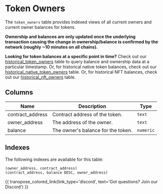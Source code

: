 # Token Owners

The `token_owners` table provides indexed views of all current owners and current owner balances for tokens. 

**Ownership and balances are only updated once the underlying transaction causing the change in ownership/balance is confirmed by the network (roughly ~10 minutes on all chains).**

**Looking for token balances at a specific point in time?** Check out our [historical_token_owners](historical_token_owners.md) table to query balance and ownership data at a particular timestamp.  Or, for historical native token balances, check out our [historical_native_token_owners](historical_native_token_owners.md) table.  Or, for historical NFT balances, check out our [historical_nft_owners](historical_nft_owners.md) table.

## Columns
| Name                | Description                                                                 | Type        |
| --------- | --------- | --------------------------------------------------------------------------- |
| contract_address | Contract address of the token. | `text` |
| owner_address | The address of the owner. | `text` |
| balance | The owner's balance for the token. | `numeric` |

## Indexes
The following indexes are available for this table:
```
(owner_address, contract_address)
(contract_address, balance DESC, owner_address)
```

{{ transpose_colored_link(link_type='discord', text='Got questions?  Join our Discord') }}
